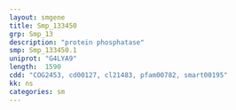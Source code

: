```yaml
---
layout: smgene
title: Smp_133450
grp: Smp_13
description: "protein phosphatase"
smp: Smp_133450.1
uniprot: "G4LYA9"
length:  1590
cdd: "COG2453, cd00127, cl21483, pfam00782, smart00195"
kk: ns
categories: sm
---
```

